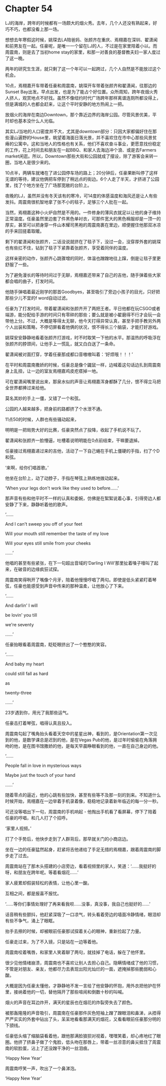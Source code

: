 # Chapter 54

LJ的海岸，跨年的时候都有一场颇大的烟火秀。去年，几个人还没有熟起来，好巧不巧，也都没看上那一场。
 
想想去年寒假这时候，姚琛去LA陪爸妈、张颜齐在重庆、焉栩嘉在深圳、翟潇闻和前男友在一起。任豪呢，是唯一一个留在LJ的人，不过是在家里陪着小以。而周震南，则是去了当初home stay的家里，和那一对善良的基督教夫妇一家人度过了这一晚。
 
两年的研究生生涯，就只剩了这一个年可以一起跨过，几个人自然是不能放过这个机会。
 
10点，焉栩嘉开车带着任豪和周震南，姚琛开车带着张颜齐和翟潇闻，往那边的Sunset Bay出发。早点出发，也是为了能占个好位置。众所周知，跨年夜烟火秀人挤人，观赏地点不好找。虽然不像纽约时代广场跨年那样离谱连厕所都没得上，但是满城的人也都会赶来，让这个平时安静的地方热闹上一把。
 
放烟火的海岸在南边Downtown，那个靠近边界的海岸公园。尽管风景优美，平时却也基本没什么人光临。
 
其实LJ当地的人口密度并不大，尤其是downtown部分：只因大家都偏好住在那些漫山遍野的House里，眺望着海面日落光景，并不喜欢住在市中心那些风景贫瘠的公寓中。这和当地人的性格也有关系，他们不喜欢奋斗事业，更愿意找份稳定的工作，花上时间去和朋友在一起BBQ、和家人去海边冲个浪、或是去Farmers market闲逛。所以，Downtown那些大街和公园就成了摆设，除了游客会来转一圈，当地人是很少来的。
 
10点半，两辆车就堵在了进公园停车场的路上；20分钟后，任豪果断叫停了这样无谓的等待，建议他俩把车停到了稍远点的街边。6个人走了半天，才挤进了公园里，找了个地方坐在了广场那宽敞的台阶上。
 
夜晚的LJ，虽然并没有冬天该有的寒冷，可14度的体感温度和海风还是让人有些发抖。周震南很机智地拿了张不小的毯子，足够三个人批在一起。
 
当然，焉栩嘉这种小火炉自然是不用的。一件修身的薄风衣就足以让他的身子维持正常温度。任豪虽然里边套了件黑色单衬衣，可那件宽大的黑色棉服却是一顶一的厚实，甚至可以把身穿一件山本耀司黑袍的周震南裹在里边，顺便握住他那双冰凉的手来回搓着取暖。
 
剩下的翟潇闻和张颜齐，二话没说就挤在了毯子下，没过一会，没穿厚外套的姚琛也有些扛不住，钻到了毯子下紧靠着张颜齐，享受着同伴的温度。
 
这样亲密的动作，张颜齐心跳骤增的同时，体温也蹭蹭地往上蹿，倒是让毯子里更舒服了一些。
 
为了避免漫长的等待时间过于无聊，焉栩嘉还带来了自己的吉他，随手弹着些大家都会唱的曲子，打发时间。
 
他随手弹唱着最近刚学的那首Goodbyes，甚至吸引了旁边小孩子的目光，只好把那些少儿不宜的f word自动过滤。
 
任豪为了打发时间，带着翟潇闻和张颜齐开了两把王者。平日他都在玩CSGO或者端游，能分配给手游的时间只有零碎的那些；要么就是被小翟磨得不行才会玩一会带他上分。不过，大概是等得太无聊，他今天打得异常认真，甚至手把手教另外两个人出装和策略，不停切屏看着他俩的状况，恨不得长三个脑袋，才能打好游戏。
 
姚琛安安静静地看着张颜齐打游戏，时不时取笑一下他的水平。那温热的呼吸浮在张颜齐的脖颈间，让他手上一慌乱，就又白白送了一条命。
 
翟潇闻被对面打穿，学着任豪那成都口音嗷嗷叫着：‘好烦哦！！！’
 
在平时和周震南撒娇的时候，任豪总是像个鼹鼠一样，边喊着这句话边扎到周震南身上乱扭，让一边的室友焉栩嘉鸡皮疙瘩掉一地。
 
可在翟潇闻嘴里说出来，那泉水似的声音让焉栩嘉浑身都酥了几分，恨不得立马把全世界都捧过来给他。
 
莫名其妙的手上一僵，又错了一个和弦。
 
公园的人越来越多，把身前的路都挤了个水泄不通。
 
11点50的时候，人群也有些骚动起来，
 
明明是一把局势大好的比赛，任豪突然点了投降，收起了手机说不玩了。
 
翟潇闻和张颜齐一脸懵逼，吐槽着说明明能在0点前结束，干嘛要退掉。
 
任豪接过焉栩嘉递过来的吉他，活动了一下自己蜷在手机上僵硬的手指，扫了个D和弦。
 
‘来啊，给你们唱首歌。’
 
他坐在台阶上，动了动脖子，手指在琴弦上熟练地拨动起来。
 
‘When your legs don't work like they used to before……’
 
那声音有些和他平时不一样的认真和委婉，仿佛是在絮絮说着心事，引得旁边人都安静了下来，静静听着他的歌声。
 
‘……
 
And I can't sweep you off of your feet
 
Will your mouth still remember the taste of my love
 
Will your eyes still smile from your cheeks
 
……’
 
他唱的甚至有些紧张，在下一句超出音域的‘Darling I Will’那里扯着嗓子嚎叫了起来，在破音的边缘疯狂试探。
 
周震南笑得咧开了嘴像个月牙，陪着他慢慢哼唱了两句。即使是低头紧紧盯着琴弦，任豪也能感受到声音中传来的那种温柔，让他放心了下来。
 
‘……
 
And darlin' I will
 
be lovin' you till
 
we're seventy
 
……’
 
任豪抬眼看着周震南，眨眨眼挤出了一个憨憨的笑容。
 
‘……
 
And baby my heart
 
could still fall as hard
 
as
 
twenty-three
 
……’
 
23岁遇到你，用光了我那些运气。
 
任豪击打着琴弦，唱得认真且投入。
 
周震南勾起了嘴角抬头看着天空中的星星出神，看到的，是Orientation第一次见到的他，是数学课总是迟到的他，是在Vegas Pub的他，是过年时偷偷在角落拥吻的他，是在图书馆撒娇的他，是每天早晨睁眼看到的他，一直在自己身边的他。
 
‘……
 
People fall in love in mysterious ways
 
Maybe just the touch of your hand
 
……’
 
随着零点的逼近，他的心跳有些加快，甚至有些等不及那一刻的到来。不知道什么时候开始，焉栩嘉在一边举着手机录着像，稳稳地记录着新年临近的每一分一秒。
 
可还没等唱出下一句，周震南的手机响起 - 他掏出手机看了看屏幕，停下了陪着任豪的哼唱，和几人打了个招呼。
 
‘家里人视频。’
 
打了个手势后，他快步走到了人群背后，那早就关门的小商店边。
 
坐在一边的任豪猛然起身，赶紧将吉他递给了手足无措的焉栩嘉，跟着周震南的脚步走了过去。
 
周震南站在了那木头搭建的小店旁边，看着视频里的家人，笑道：‘……我挺好的呀，和朋友在跨年呢。等着看烟花……’
 
家人疲累却假装轻松的表情，让他心里一酸。
 
互相之间，都是报喜不报忧。
 
‘……等你们事情处理好了再来看我呗……没事，真没事，我自己也挺好的……’
 
话音稍有些颤抖，他赶紧深吸了一口凉气，转头看着旁边的墙面冷静情绪，眼泪却有些不争气，涌上了眼眶。
 
抬手去擦的时候，却被眼前任豪那试探着关心的眼神，重新捡起了力量。
 
任豪走过来，为了不入镜，只是站在一边等着他。
 
周震南咬着嘴唇，和家里人笑着聊了两句，就挂掉了电话，躲在了他怀里。
 
很少见他情绪崩溃，周震南也不喜欢让别人去担心自己。隐瞒情绪成了他的习惯，不管是对朋友、亲友，他都尽力去表现出阳光灿烂的一面，遮掩掉那些脆弱和心酸。
 
大概是因为任豪太懂他，才静静地不发一言给了他安静的怀抱，用外衣把他护在怀里，接纳着他的一切，替他隔开了那些喧闹和倒数十秒的叫喊。
 
烟火的声音在耳边炸开，满天的星辰也在烟花的炸裂旁失去了颜色。
 
被那轰隆隆的声音吸引，周震南在任豪那件灰色短袖上蹭了蹭眼泪和鼻涕，从捂得严严实实的外套中钻出了头，呆呆地看看那满天的烟花，又看看眼前任豪那分明的下颌线。
 
任豪低头缩了缩脑袋看着他，跟他那满脸狼狈对视着，嘿嘿笑着，却心疼地红了眼圈。他挤了挤鼻子做了个鬼脸，低头吻在那唇上，带着一丝凉意的鼻尖抵住了周震南的软脸蛋，沾上了还没蹭干净的一丝泪痕。
 
‘Happy New Year’
 
周震南哼笑一声，吹出了一个鼻涕泡。
 
‘Happy New Year’
 
 
 
 
 
 
 
